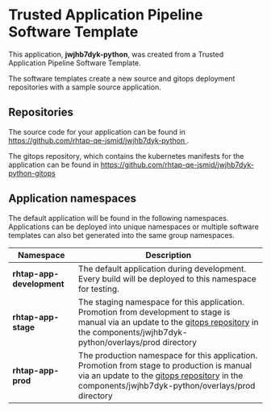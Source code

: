 # Trusted Application Pipeline Software Template

This application, **jwjhb7dyk-python**, was created from a Trusted Application Pipeline Software Template.

The software templates create a new source and gitops deployment repositories with a sample source application. 

## Repositories

The source code for your application can be found in [https://github.com/rhtap-qe-jsmid/jwjhb7dyk-python ](https://github.com/rhtap-qe-jsmid/jwjhb7dyk-python ).
 
The gitops repository, which contains the kubernetes manifests for the application can be found in 
[https://github.com/rhtap-qe-jsmid/jwjhb7dyk-python-gitops ](https://github.com/rhtap-qe-jsmid/jwjhb7dyk-python-gitops ) 

## Application namespaces 

The default application will be found in the following namespaces. Applications can be deployed into unique namespaces or multiple software templates can also bet generated into the same group namespaces.  

|  Namespace   |  Description   |  
| -------- | -------- |   
| **rhtap-app-development** | The default application during development. Every build will be deployed to this namespace for testing. | 
| **rhtap-app-stage** | The staging namespace for this application. Promotion from development to stage is manual via an update to the [gitops repository](https://github.com/rhtap-qe-jsmid/jwjhb7dyk-python-gitops ) in the components/jwjhb7dyk-python/overlays/prod directory |  
| **rhtap-app-prod** | The production namespace for this application. Promotion from stage to production is manual via an update to the [gitops repository](https://github.com/rhtap-qe-jsmid/jwjhb7dyk-python-gitops ) in the components/jwjhb7dyk-python/overlays/prod directory | 